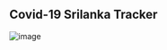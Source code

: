 ## Covid-19 Srilanka Tracker

![image](https://i.ibb.co/nrm03tD/screenshot-covidsl19-netlify-app-1601926180356.png)
